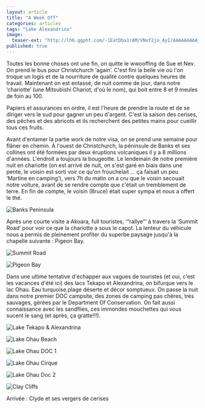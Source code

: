 ```yaml
---
layout: article
title: "A Week Off"
categories: articles
tags: "Lake Alexandrina"
image: 
  teaser-ext: "http://lh6.ggpht.com/-1EatDba1rAM/VNxf2jo_AyI/AAAAAAAAAjM/bCp-myr6XJo/s1280/upload_-1.jpg"
published: true
---
```


Toutes les bonne choses ont une fin, on quitte le wwooffing de Sue et Nev. On prend le bus pour Christchurch ‘again’. C'est fini la belle vie où l'on troque un logis et de la nourriture de qualité contre quelques heures de travail. Maintenant on est entassé, de nuit comme de jour, dans notre ‘chariotte’ (une Mitsubishi Chariot, d'où le nom), qui boit entre 8 et 9 meules de foin au 100.

Papiers et assurances en ordre, il est l'heure de prendre la route et de se diriger vers le sud pour gagner un peu d'argent. C'est la saison des cerises, des pêches et des abricots et ils recherchent des petites mains pour cueillir tous ces fruits.

Avant d'entamer la partie work de notre visa, on se prend une semaine pour flâner en chemin. À l'ouest de Christchurch, la péninsule de Banks et ses collines ont été formées par deux éruptions volcaniques il y a 8 millions d'années. L'endroit a toujours la bougeotte. Le lendemain de notre première nuit en chariotte (on est arrivé de nuit, on s'est garé en biais dans une pente, le voisin est sorti voir ce qu'on frouchelait … ça faisait un peu ‘Martine en camping’), vers 7h du matin on a cru que le voisin secouait notre voiture, avant de se rendre compte que c'était un tremblement de terre. En fin de compte, le voisin (Bruce) était super sympa et nous a offert le thé. 

![Banks Peninsula](http://lh6.ggpht.com/-uigVGg5WOXo/VNxSE70yoiI/AAAAAAAAAiA/te094-b-6MI/s1280/upload_-1.jpg)

Après une courte visite a Akoara, full touristes, ‘“rallye”’ à travers la ‘Summit Road’ pour voir ce que la chariotte a sous le capot. La lenteur du véhicule nous a permis de pleinement profiter du superbe paysage jusqu'à la chapelle suivante : Pigeon Bay.

![Summit Road](http://lh4.ggpht.com/-lj5zC0d2ETo/VNxSBpj5ENI/AAAAAAAAAh4/s_dbMgQMO2k/s1280/upload_-1.jpg)

![Pigeon Bay](http://lh4.ggpht.com/-VVXS59f6SX8/VNxR-0aYH8I/AAAAAAAAAhw/azjGRuL-ffE/s1280/upload_-1.jpg)

Dans une ultime tentative d'échapper aux vagues de touristes (et oui, c'est les vacances d'été ici) des lacs Tekapo et Alexandrina, on bifurque vers le lac Ohau. Eau turquoise,plage déserte et décor somptueux. On passe la nuit dans notre premier DOC campsite, des zones de camping pas chères, très sauvages, gérées par le Department Of Conservation. On fait aussi connaissance avec les sandflies, ces immondes mouchettes qui vous sucent le sang (et après, ça gratte!!!).

![Lake Tekapo & Alexandrina](http://lh5.ggpht.com/-kK_fPpt1ymo/VNxRn3LJVdI/AAAAAAAAAhI/sgtxBWNK6HU/s1280/upload_-1.jpg)

![Lake Ohau Beach](http://lh5.ggpht.com/-Lsbu94YtElM/VNxRik_2PYI/AAAAAAAAAg4/W1aaQfh8X4E/s1280/upload_-1.jpg)

![Lake Ohau DOC 1](http://lh4.ggpht.com/-iW2bHqnM-j8/VNxRlepGlmI/AAAAAAAAAhA/-An51NoXSS4/s1280/upload_-1.jpg)

![Lake Ohau Cirque](http://lh4.ggpht.com/-4kdyMQr_rQw/VNxR6s7B1KI/AAAAAAAAAho/9W-H3mFAlSE/s1280/upload_-1.jpg)

![Lake Ohau Doc 2](http://lh6.ggpht.com/-feHuKVDGwP8/VNxRx8EeyXI/AAAAAAAAAhg/4TqE9X1WgqE/s1280/upload_-1.jpg)

![Clay Cliffs](http://lh6.ggpht.com/-gDwiuuom-5Y/VNxRreys1MI/AAAAAAAAAhQ/F9Mq44rL3I8/s1280/upload_-1.jpg)

Arrivée : Clyde et ses vergers de cerises